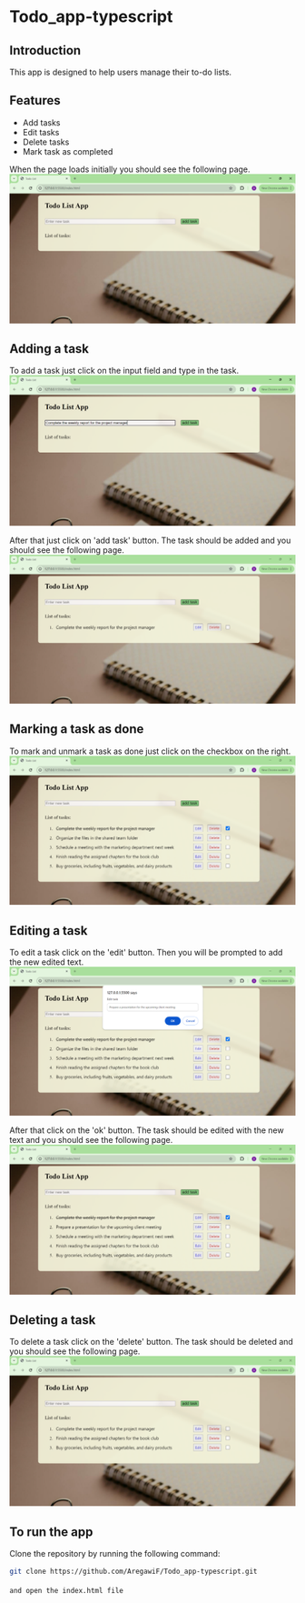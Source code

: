 # Todo_app-typescript

## Introduction
This app is designed to help users manage their to-do lists.

## Features
- Add tasks
- Edit tasks
- Delete tasks
- Mark task as completed

When the page loads initially you should see the following page.
![Todo List App Screenshot](./screenshots/initial.png)

## Adding a task
To add a task just click on the input field and type in the task.
![Todo List App Screenshot](./screenshots/typing.png)

After that just click on 'add task' button. The task should be added and you should see the following page.
![Todo List App Screenshot](./screenshots/added.png)

## Marking a task as done
To mark and unmark a task as done just click on the checkbox on the right.
![Todo List App Screenshot](./screenshots/checking_as_done.png)

## Editing a task
To edit a task click on the 'edit' button.
Then you will be prompted to add the new edited text.
![Todo List App Screenshot](./screenshots/editing.png)

After that click on the 'ok' button. The task should be edited with the new text and you should see the following page.
![Todo List App Screenshot](./screenshots/edited.png)

## Deleting a task
To delete a task click on the 'delete' button. The task should be deleted and you should see the following page.
![Todo List App Screenshot](./screenshots/delete.png)

## To run the app
Clone the repository by running the following command:
```bash
git clone https://github.com/AregawiF/Todo_app-typescript.git

and open the index.html file
